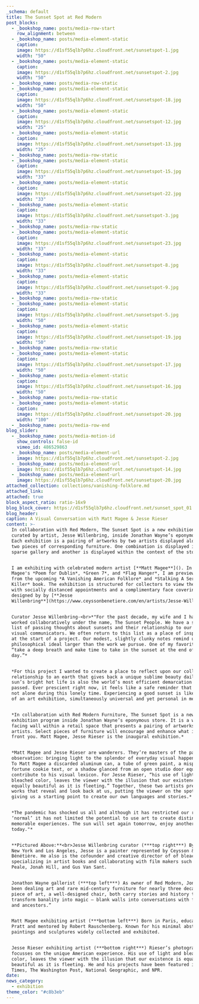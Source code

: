 ```yaml
---
_schema: default
title: The Sunset Spot at Red Modern
post_blocks:
  - _bookshop_name: posts/media-row-start
    row_alignment: between
  - _bookshop_name: posts/media-element-static
    caption:
    image: https://d1sf55qlb7p6hz.cloudfront.net/sunsetspot-1.jpg
    width: "50"
  - _bookshop_name: posts/media-element-static
    caption:
    image: https://d1sf55qlb7p6hz.cloudfront.net/sunsetspot-2.jpg
    width: "50"
  - _bookshop_name: posts/media-row-static
  - _bookshop_name: posts/media-element-static
    caption:
    image: https://d1sf55qlb7p6hz.cloudfront.net/sunsetspot-18.jpg
    width: "50"
  - _bookshop_name: posts/media-element-static
    caption:
    image: https://d1sf55qlb7p6hz.cloudfront.net/sunsetspot-12.jpg
    width: "25"
  - _bookshop_name: posts/media-element-static
    caption:
    image: https://d1sf55qlb7p6hz.cloudfront.net/sunsetspot-13.jpg
    width: "25"
  - _bookshop_name: posts/media-row-static
  - _bookshop_name: posts/media-element-static
    caption:
    image: https://d1sf55qlb7p6hz.cloudfront.net/sunsetspot-15.jpg
    width: "33"
  - _bookshop_name: posts/media-element-static
    caption:
    image: https://d1sf55qlb7p6hz.cloudfront.net/sunsetspot-22.jpg
    width: "33"
  - _bookshop_name: posts/media-element-static
    caption:
    image: https://d1sf55qlb7p6hz.cloudfront.net/sunsetspot-3.jpg
    width: "33"
  - _bookshop_name: posts/media-row-static
  - _bookshop_name: posts/media-element-static
    caption:
    image: https://d1sf55qlb7p6hz.cloudfront.net/sunsetspot-23.jpg
    width: "33"
  - _bookshop_name: posts/media-element-static
    caption:
    image: https://d1sf55qlb7p6hz.cloudfront.net/sunsetspot-8.jpg
    width: "33"
  - _bookshop_name: posts/media-element-static
    caption:
    image: https://d1sf55qlb7p6hz.cloudfront.net/sunsetspot-9.jpg
    width: "33"
  - _bookshop_name: posts/media-row-static
  - _bookshop_name: posts/media-element-static
    caption:
    image: https://d1sf55qlb7p6hz.cloudfront.net/sunsetspot-5.jpg
    width: "50"
  - _bookshop_name: posts/media-element-static
    caption:
    image: https://d1sf55qlb7p6hz.cloudfront.net/sunsetspot-19.jpg
    width: "50"
  - _bookshop_name: posts/media-row-static
  - _bookshop_name: posts/media-element-static
    caption:
    image: https://d1sf55qlb7p6hz.cloudfront.net/sunsetspot-17.jpg
    width: "50"
  - _bookshop_name: posts/media-element-static
    caption:
    image: https://d1sf55qlb7p6hz.cloudfront.net/sunsetspot-16.jpg
    width: "50"
  - _bookshop_name: posts/media-row-static
  - _bookshop_name: posts/media-element-static
    caption:
    image: https://d1sf55qlb7p6hz.cloudfront.net/sunsetspot-20.jpg
    width: "100"
  - _bookshop_name: posts/media-row-end
blog_slider:
  - _bookshop_name: posts/media-motion-id
    show_controls: false-id
    vimeo_id: 486529863
  - _bookshop_name: posts/media-element-url
    image: https://d1sf55qlb7p6hz.cloudfront.net/sunsetspot-2.jpg
  - _bookshop_name: posts/media-element-url
    image: https://d1sf55qlb7p6hz.cloudfront.net/sunsetspot-14.jpg
  - _bookshop_name: posts/media-element-url
    image: https://d1sf55qlb7p6hz.cloudfront.net/sunsetspot-20.jpg
attached_collection: collections/vanishing-folklore.md
attached_link:
attached: true
block_aspect_ratio: ratio-16x9
blog_block_cover: https://d1sf55qlb7p6hz.cloudfront.net/sunset_spot_01.jpg
blog_header:
caption: A Visual Conversation with Matt Magee & Jesse Rieser
content: >-
  In collaboration with Red Modern, The Sunset Spot is a new exhibition program
  curated by artist, Jesse Willenbring, inside Jonathan Wayne’s eponymous store.
  Each exhibition is a pairing of artworks by two artists displayed alongside
  two pieces of corresponding furniture. One combination is displayed inside a
  sparse gallery and another is displayed within the context of the store.


  I am exhibiting with celebrated modern artist [**Matt Magee**](). In response
  Magee's *Poem for Dublin*, *Green 7*, and *Flag Hanger*, I am previewing works
  from the upcoming *A Vanishing American Folklore* and *Stalking A Serial
  Killer* book. The exhibition is structured for collectors to view the work
  with socially distanced appointments and a complimentary face covering
  designed by by [**Jesse
  Willenbring**](https://www.ceyssonbenetiere.com/en/artists/Jesse-Willenbring/).


  Curator Jesse Willenbring-­<br>*"For the past decade, my wife and I have
  worked collaboratively under the name, The Sunset People. We have a shared
  list of passing thoughts about sunsets and their relationship to our work as
  visual communicators. We often return to this list as a place of inspiration
  at the start of a project. Our modest, slightly clunky notes remind us of a
  philosophical ideal larger than the work we pursue. One of my favorites is,
  “take a deep breath and make time to take in the sunset at the end of each
  day.”*


  *For this project I wanted to create a place to reflect upon our collective
  relationship to an earth that gives back a unique sublime beauty daily. The
  sun’s bright hot life is also the world’s most efficient demarcation of time
  passed. Ever prescient right now, it feels like a safe reminder that we are
  not alone during this lonely time. Experiencing a good sunset is like the best
  of an art exhibition, simultaneously universal and yet personal in meaning.*


  *In collaboration with Red Modern Furniture, The Sunset Spot is a new
  exhibition program inside Jonathan Wayne’s eponymous store. It is a westward
  facing wall within a retail space that presents a pairing of artworks by two
  artists. Select pieces of furniture will encourage and enhance what is in
  front you. Matt Magee, Jesse Rieser is the inaugural exhibition.*


  *Matt Magee and Jesse Rieser are wanderers. They’re masters of the passing
  observation: bringing light to the splendor of everyday visual happenstance.
  To Matt Magee a discarded aluminum can, a tube of green paint, a misprinted
  fortune cookie text, or a shadow glanced from an open studio door equally
  contribute to his visual lexicon. For Jesse Rieser, “his use of light and
  bleached color, leaves the viewer with the illusion that our existence is
  equally beautiful as it is fleeting.” Together, these two artists present
  works that reveal and look back at us, putting the viewer on the spot while
  giving us a starting point to create our own languages and stories.*


  *The pandemic has shocked us all and although it has restricted our return to
  ‘normal’ it has not limited the potential to use art to create distinct,
  memorable experiences. The sun will set again tomorrow, enjoy another one
  today."*


  **Pictured Above:**<br>Jesse Willenbring curator (***top right***) By way of
  New York and Los Angeles, Jesse is a painter represented by Ceysson &
  Bénétière. He also is the cofounder and creative director of of bleach books;
  specializing in artist books and collaborating with film makers such as Jordan
  Peale, Jonah Hill, and Gus Van Sant.


  Jonathon Wayne gallerist (***top left***) As owner of Red Modern, Jonathan has
  been dealing art and rare mid-century furniture for nearly three decades. “A
  piece of art, a well-designed chair, both carry stories and history that
  transform banality into magic – blank walls into conversations with friends
  and ancestors.”


  Matt Magee exhibiting artist (***bottom left***) Born in Paris, educated at
  Pratt and mentored by Robert Rauschenberg. Known for his minimal abstract
  paintings and sculptures widely collected and exhibited.


  Jesse Rieser exhibiting artist (***bottom right***) Rieser’s photographic work
  focusses on the unique American experience. His use of light and bleached
  color, leaves the viewer with the illusion that our existence is equally
  beautiful as it is fleeting. He and his projects have been featured in the NY
  Times, The Washington Post, National Geographic, and NPR.
date:
news_category:
  - exhibition
theme_color: "#c8b3eb"
---
```

